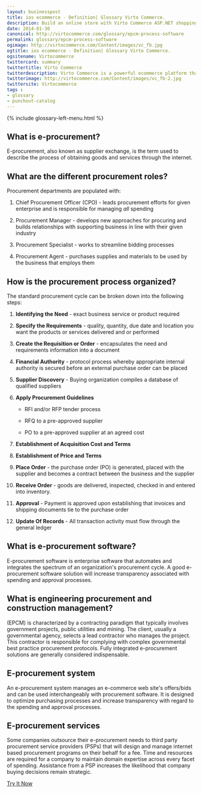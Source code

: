 ```yaml
---
layout: businesspost
title: ios ecommerce - Definition| Glossary Virto Commerce.
description: Build an online store with Virto Commerce ASP.NET shopping cart software. Benefit from an open source shopping cart software that has every feature you need.
date: 2014-01-30
canonical: http://virtocommerce.com/glossary/epcm-process-software
permalink: glossary/epcm-process-software
ogimage: http://virtocommerce.com/Content/images/vc_fb.jpg
ogtitle: ios ecommerce - Definition| Glossary Virto Commerce.
ogsitename: Virtocommerce
twittercard: summary
twittertitle: Virto Commerce
twitterdescription: Virto Commerce is a powerful ecommerce platform that includes everything you need to create an online store and sell online. Try it free with Free Community License
twitterimage: http://virtocommerce.com/Content/images/vc_fb-2.jpg
twittersite: Virtocommerce
tags : 
- glossary
- punchout-catalog
---
```


<article role="main" class="main">
	<div class="business-features clearfix __responsive">
		{% include glossary-left-menu.html %}
		<div class="business-cnt">
			<div class="head __cart">
				<h1 class="title">What is e-procurement?</h1>
			</div>
            <p class="text">E-procurement, also known as supplier exchange, is the term used to describe the process of obtaining goods and services through the internet.</p>
            <h2 class="sub-title">What are the different procurement roles?</h2>
            <p class="text">Procurement departments are populated with:</p>
            <ol>
                <li>
                    <p class="text">Chief Procurement Officer (CPO) - leads procurement efforts for given enterprise and is responsible for managing <i>all</i> spending</p>
                </li>
                <li>
                    <p class="text">Procurement Manager - develops new approaches for procuring and builds relationships with supporting business in line with their given industry</p>
                </li>
                <li>
                    <p class="text">Procurement Specialist - works to streamline bidding processes</p>
                </li>
                <li>
                    <p class="text">Procurement Agent - purchases supplies and materials to be used by the business that employs them</p>
                </li>
            </ol>
            <h2 class="sub-title">How is the procurement process organized?</h2>
            <p class="text">The standard procurement cycle can be broken down into the following steps:</p>
            <ol>
                <li>
                    <p class="text"><strong>Identifying the Need</strong> - exact business service or product required</p>
                </li>
                <li>
                    <p class="text"><strong>Specify the Requirements</strong> - quality, quantity, due date and location you want the products or services delivered and or performed</p>
                </li>
                <li>
                    <p class="text"><strong>Create the Requisition or Order</strong> - encapsulates the need and requirements information into a document</p>
                </li>
                <li>
                    <p class="text"><strong>Financial Authority</strong> - protocol process whereby appropriate internal authority is secured before an external purchase order can be placed</p>
                </li>
                <li>
                    <p class="text"><strong>Supplier Discovery</strong> - Buying organization compiles a database of qualified suppliers</p>
                </li>
                <li>
                    <p class="text"><strong>Apply Procurement Guidelines</strong></p>
                    <ul>
                        <li>
                            <p class="text">RFI and/or RFP tender process</p>
                        </li>
                        <li>
                            <p class="text">RFQ to a pre-approved supplier</p>
                        </li>
                        <li>
                            <p class="text">PO to a pre-approved supplier at an agreed cost</p>
                        </li>
                    </ul>
                </li>
                <li>
                    <p class="text"><strong>Establishment of Acquisition Cost and Terms</strong></p>
                </li>
                <li>
                    <p class="text"><strong>Establishment of Price and Terms</strong></p>
                </li>
                <li>
                    <p class="text"><strong>Place Order</strong> - the purchase order (PO) is generated, placed with the supplier and becomes a contract between the business and the supplier</p>
                </li>
                <li>
                    <p class="text"><strong>Receive Order</strong> - goods are delivered, inspected, checked in and entered into inventory.</p>
                </li>
                <li>
                    <p class="text"><strong>Approval</strong> - Payment is approved upon establishing that invoices and shipping documents tie to the purchase order</p>
                </li>
                <li>
                    <p class="text"><strong>Update Of Records</strong> - All transaction activity must flow through the general ledger</p>
                </li>
            </ol>
            <h2 class="sub-title">What is e-procurement software?</h2>
            <p class="text">E-procurement software is enterprise software that automates and integrates the spectrum of an organization's procurement cycle. A good e-procurement software solution will increase transparency associated with spending and approval processes.</p>
            <h2 class="sub-title">What is engineering procurement and construction management?</h2>
            <p class="text">(EPCM) is characterized by a contracting paradigm that typically involves government projects, public utilities and mining. The client, usually a governmental agency, selects a lead contractor who manages the project. This contractor is responsible for complying with complex governmental best practice procurement protocols. Fully integrated e-procurement solutions are generally considered indispensable.</p>
            <h2 class="sub-title">E-procurement system</h2>
            <p class="text">An e-procurement system manages an e-commerce web site's offers/bids and can be used interchangeably with procurement software. It is designed to optimize purchasing processes and increase transparency with regard to the spending and approval processes.</p>
            <h2 class="sub-title">E-procurement services</h2>
            <p class="text">Some companies outsource their e-procurement needs to third party procurement service providers (PSPs) that will design and manage internet based procurement programs on their behalf for a fee. Time and resources are required for a company to maintain domain expertise across every facet of spending. Assistance from a PSP increases the likelihood that company buying decisions remain strategic.</p>
            <div class="buttons columns">
				<div class="column">
					<a class="button fill" href="/try-now">Try It Now</a>
				</div>
			</div>
		</div>
	</div>
</article>